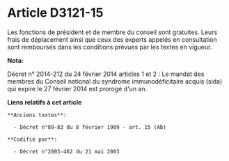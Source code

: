 # Article D3121-15

Les fonctions de président et de membre du conseil sont gratuites. Leurs frais de déplacement ainsi que ceux des experts
appelés en consultation sont remboursés dans les conditions prévues par les textes en vigueur.

**Nota:**

Décret n° 2014-212 du 24 février 2014 articles 1 et 2 : Le mandat des membres du Conseil national du syndrome
immunodéficitaire acquis (sida) qui expire le 27 février 2014 est prorogé d'un an.

**Liens relatifs à cet article**

	**Anciens textes**:

	  - Décret n°89-83 du 8 février 1989 - art. 15 (Ab)

	**Codifié par**:

	  - Décret n°2003-462 du 21 mai 2003

